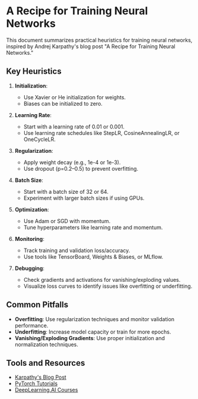 # A Recipe for Training Neural Networks

This document summarizes practical heuristics for training neural networks, inspired by Andrej Karpathy's blog post "A Recipe for Training Neural Networks."

## Key Heuristics

1. **Initialization**:
   - Use Xavier or He initialization for weights.
   - Biases can be initialized to zero.

2. **Learning Rate**:
   - Start with a learning rate of 0.01 or 0.001.
   - Use learning rate schedules like StepLR, CosineAnnealingLR, or OneCycleLR.

3. **Regularization**:
   - Apply weight decay (e.g., 1e-4 or 1e-3).
   - Use dropout (p=0.2–0.5) to prevent overfitting.

4. **Batch Size**:
   - Start with a batch size of 32 or 64.
   - Experiment with larger batch sizes if using GPUs.

5. **Optimization**:
   - Use Adam or SGD with momentum.
   - Tune hyperparameters like learning rate and momentum.

6. **Monitoring**:
   - Track training and validation loss/accuracy.
   - Use tools like TensorBoard, Weights & Biases, or MLflow.

7. **Debugging**:
   - Check gradients and activations for vanishing/exploding values.
   - Visualize loss curves to identify issues like overfitting or underfitting.

## Common Pitfalls

- **Overfitting**: Use regularization techniques and monitor validation performance.
- **Underfitting**: Increase model capacity or train for more epochs.
- **Vanishing/Exploding Gradients**: Use proper initialization and normalization techniques.

## Tools and Resources

- [Karpathy's Blog Post](https://karpathy.github.io/2019/04/25/recipe/)
- [PyTorch Tutorials](https://pytorch.org/tutorials/)
- [DeepLearning.AI Courses](https://www.deeplearning.ai/)
